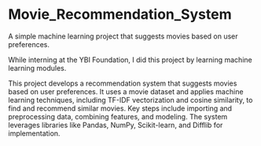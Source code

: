# Movie_Recommendation_System
A simple machine learning project that suggests movies based on user preferences.

While interning at the YBI Foundation, I did this project by learning machine learning modules.


This project develops a recommendation system that suggests movies based on user preferences. It uses a movie dataset and applies machine learning techniques, including TF-IDF vectorization and cosine similarity, to find and recommend similar movies. Key steps include importing and preprocessing data, combining features, and modeling. The system leverages libraries like Pandas, NumPy, Scikit-learn, and Difflib for implementation.

